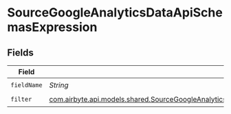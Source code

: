 # SourceGoogleAnalyticsDataApiSchemasExpression


## Fields

| Field                                                                                                                                                                                                                                           | Type                                                                                                                                                                                                                                            | Required                                                                                                                                                                                                                                        | Description                                                                                                                                                                                                                                     |
| ----------------------------------------------------------------------------------------------------------------------------------------------------------------------------------------------------------------------------------------------- | ----------------------------------------------------------------------------------------------------------------------------------------------------------------------------------------------------------------------------------------------- | ----------------------------------------------------------------------------------------------------------------------------------------------------------------------------------------------------------------------------------------------- | ----------------------------------------------------------------------------------------------------------------------------------------------------------------------------------------------------------------------------------------------- |
| `fieldName`                                                                                                                                                                                                                                     | *String*                                                                                                                                                                                                                                        | :heavy_check_mark:                                                                                                                                                                                                                              | N/A                                                                                                                                                                                                                                             |
| `filter`                                                                                                                                                                                                                                        | [com.airbyte.api.models.shared.SourceGoogleAnalyticsDataApiSchemasCustomReportsArrayDimensionFilterDimensionsFilter3Filter](../../models/shared/SourceGoogleAnalyticsDataApiSchemasCustomReportsArrayDimensionFilterDimensionsFilter3Filter.md) | :heavy_check_mark:                                                                                                                                                                                                                              | N/A                                                                                                                                                                                                                                             |